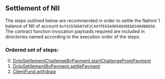 ## Settlement of NII
The steps outlined below are recommended in order to settle the Nahmii 1 balance of NII of account `0xf43556b07dF2C44fFE65A99548d8EbD340dB8058`. The contract function invocation payloads required are included in directories named according to the execution order of the steps.
### Ordered set of steps:
0. [DriipSettlementChallengeByPayment.startChallengeFromPayment](https://etherscan.io/address/0x906fd331f5e382f05b8ae26900140c37f0db139a#writeContract)
1. [DriipSettlementByPayment.settlePayment](https://etherscan.io/address/0xd2600fd59786b44c4869066018870aa33417f8f2#writeContract)
2. [ClientFund.withdraw](https://etherscan.io/address/0xcc8d82f6ba952966e63001c7b320eef2ae729099#writeContract)
